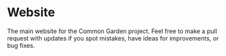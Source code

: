 # Website
The main website for the Common Garden project. Feel free to make a pull request with updates if you spot mistakes, have ideas for improvements, or bug fixes.
